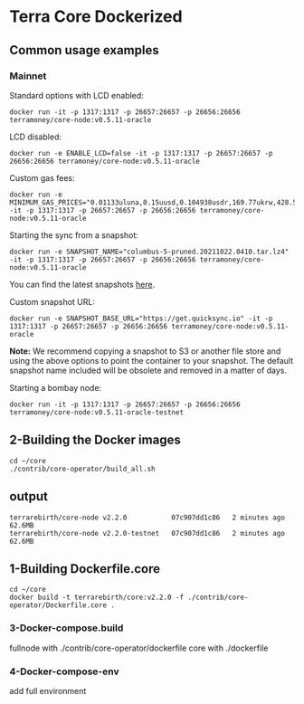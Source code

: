 # Terra Core Dockerized

## Common usage examples 

### Mainnet 

Standard options with LCD enabled: 

```
docker run -it -p 1317:1317 -p 26657:26657 -p 26656:26656 terramoney/core-node:v0.5.11-oracle
```

LCD disabled: 

```
docker run -e ENABLE_LCD=false -it -p 1317:1317 -p 26657:26657 -p 26656:26656 terramoney/core-node:v0.5.11-oracle
```

Custom gas fees: 

```
docker run -e MINIMUM_GAS_PRICES="0.01133uluna,0.15uusd,0.104938usdr,169.77ukrw,428.571umnt,0.125ueur,0.98ucny,16.37ujpy,0.11ugbp,10.88uinr,0.19ucad,0.14uchf,0.19uaud,0.2usgd,4.62uthb,1.25usek,1.25unok,0.9udkk,2180.0uidr,7.6uphp,1.17uhkd" -it -p 1317:1317 -p 26657:26657 -p 26656:26656 terramoney/core-node:v0.5.11-oracle
```

Starting the sync from a snapshot:

```
docker run -e SNAPSHOT_NAME="columbus-5-pruned.20211022.0410.tar.lz4" -it -p 1317:1317 -p 26657:26657 -p 26656:26656 terramoney/core-node:v0.5.11-oracle
```

You can find the latest snapshots [here](https://quicksync.io/networks/terra.html).

Custom snapshot URL:

```
docker run -e SNAPSHOT_BASE_URL="https://get.quicksync.io" -it -p 1317:1317 -p 26657:26657 -p 26656:26656 terramoney/core-node:v0.5.11-oracle
```

**Note:** We recommend copying a snapshot to S3 or another file store and using the above options to point the container to your snapshot. The default snapshot name included will be obsolete and removed in a matter of days.

Starting a bombay node: 

```
docker run -it -p 1317:1317 -p 26657:26657 -p 26656:26656 terramoney/core-node:v0.5.11-oracle-testnet
```

## 2-Building the Docker images

```
cd ~/core
./contrib/core-operator/build_all.sh
```
## output 

```
terrarebirth/core-node v2.2.0           07c907dd1c86   2 minutes ago   62.6MB
terrarebirth/core-node v2.2.0-testnet   07c907dd1c86   2 minutes ago   62.6MB
```
## 1-Building Dockerfile.core
```
cd ~/core
docker build -t terrarebirth/core:v2.2.0 -f ./contrib/core-operator/Dockerfile.core .

```
### 3-Docker-compose.build
fullnode with ./contrib/core-operator/dockerfile
core with ./dockerfile


### 4-Docker-compose-env
add full environment